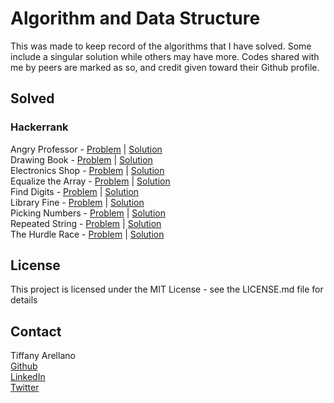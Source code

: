 # Algorithm and Data Structure
This was made to keep record of the algorithms that I have solved. Some include a singular solution while others may have more. Codes shared with me by peers are marked as so, and credit given toward their Github profile.

## Solved
### Hackerrank
Angry Professor - [Problem](https://www.hackerrank.com/challenges/angry-professor/problem) | [Solution](https://github.com/yirano/algorithms-data-structures/blob/master/HackerRank/Javascript/angry-professor.js) <br />
Drawing Book - [Problem](https://www.hackerrank.com/challenges/drawing-book/problem) | [Solution](https://github.com/yirano/algorithms-data-structures/blob/master/HackerRank/Javascript/drawing-book.js) <br />
Electronics Shop - [Problem](https://www.hackerrank.com/challenges/electronics-shop/problem) | [Solution](https://github.com/yirano/algorithms-data-structures/blob/master/HackerRank/Javascript/electronics-shop.js) <br />
Equalize the Array - [Problem](https://www.hackerrank.com/challenges/equality-in-a-array/problem) | [Solution](https://github.com/yirano/algorithms-data-structures/blob/master/HackerRank/Javascript/equalize-the-array.js) <br />
Find Digits - [Problem](https://www.hackerrank.com/challenges/find-digits/problem) | [Solution](https://github.com/yirano/algorithms-data-structures/blob/master/HackerRank/Javascript/find-digits.js) <br />
Library Fine - [Problem](https://www.hackerrank.com/challenges/library-fine/problem) | [Solution](https://github.com/yirano/algorithms-data-structures/blob/master/HackerRank/Javascript/library-fine.js) <br />
Picking Numbers - [Problem](https://www.hackerrank.com/challenges/picking-numbers/problem) | [Solution](https://github.com/yirano/algorithms-data-structures/blob/master/HackerRank/Javascript/picking-numbers.js) <br />
Repeated String - [Problem](https://www.hackerrank.com/challenges/repeated-string/problem) | [Solution](https://github.com/yirano/algorithms-data-structures/blob/master/HackerRank/Javascript/repeated-string.js) <br />
The Hurdle Race - [Problem](https://www.hackerrank.com/challenges/the-hurdle-race/problem) | [Solution](https://github.com/yirano/algorithms-data-structures/blob/master/HackerRank/Javascript/the-hurdle-race.js) <br />

## License
This project is licensed under the MIT License - see the LICENSE.md file for details

## Contact
Tiffany Arellano <br />
[Github](https://github.com/yirano) <br />
[LinkedIn](https://www.linkedin.com/in/yt-arellano) <br />
[Twitter](https://twitter.com/yiirano)
